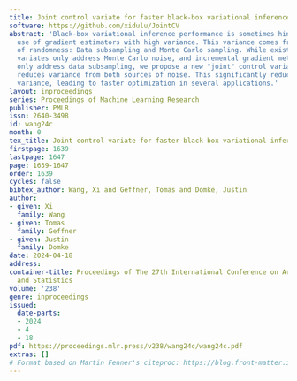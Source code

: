 ```yaml
---
title: Joint control variate for faster black-box variational inference
software: https://github.com/xidulu/JointCV
abstract: 'Black-box variational inference performance is sometimes hindered by the
  use of gradient estimators with high variance. This variance comes from two sources
  of randomness: Data subsampling and Monte Carlo sampling. While existing control
  variates only address Monte Carlo noise, and incremental gradient methods typically
  only address data subsampling, we propose a new "joint" control variate that jointly
  reduces variance from both sources of noise. This significantly reduces gradient
  variance, leading to faster optimization in several applications.'
layout: inproceedings
series: Proceedings of Machine Learning Research
publisher: PMLR
issn: 2640-3498
id: wang24c
month: 0
tex_title: Joint control variate for faster black-box variational inference
firstpage: 1639
lastpage: 1647
page: 1639-1647
order: 1639
cycles: false
bibtex_author: Wang, Xi and Geffner, Tomas and Domke, Justin
author:
- given: Xi
  family: Wang
- given: Tomas
  family: Geffner
- given: Justin
  family: Domke
date: 2024-04-18
address:
container-title: Proceedings of The 27th International Conference on Artificial Intelligence
  and Statistics
volume: '238'
genre: inproceedings
issued:
  date-parts:
  - 2024
  - 4
  - 18
pdf: https://proceedings.mlr.press/v238/wang24c/wang24c.pdf
extras: []
# Format based on Martin Fenner's citeproc: https://blog.front-matter.io/posts/citeproc-yaml-for-bibliographies/
---
```

